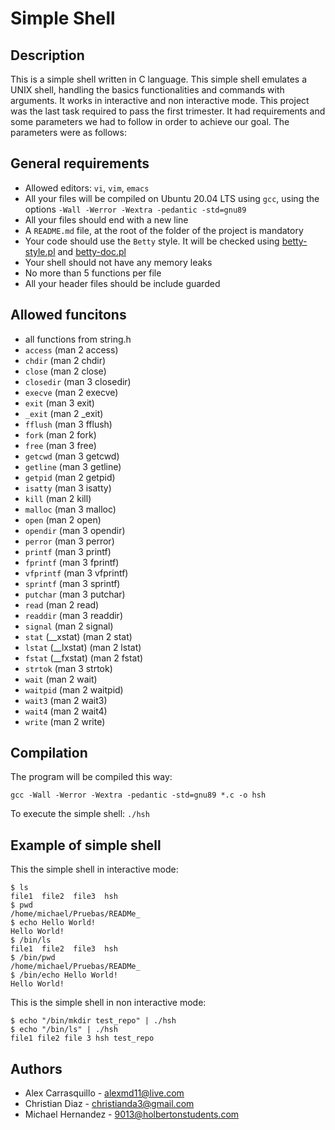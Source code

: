 # Simple Shell
## Description
This is a simple shell written in C language.  This simple shell emulates a UNIX shell, handling the basics functionalities and commands with arguments.  It works in interactive and non interactive mode. This project was the last task required to pass the first trimester. It had requirements and some parameters we had to follow in order to achieve our goal. The parameters were as follows:

## General requirements
-   Allowed editors: `vi`, `vim`, `emacs`
-   All your files will be compiled on Ubuntu 20.04 LTS using `gcc`, using the options `-Wall -Werror -Wextra -pedantic -std=gnu89`
-   All your files should end with a new line
-   A `README.md` file, at the root of the folder of the project is mandatory
-   Your code should use the `Betty` style. It will be checked using [betty-style.pl](https://github.com/hs-hq/Betty/blob/master/betty-style.pl "betty-style.pl") and [betty-doc.pl](https://github.com/hs-hq/Betty/blob/master/betty-doc.pl "betty-doc.pl")
-   Your shell should not have any memory leaks
-   No more than 5 functions per file
-   All your header files should be include guarded
 
## Allowed funcitons
-   all functions from string.h
-   `access` (man 2 access)
-   `chdir` (man 2 chdir)
-   `close` (man 2 close)
-   `closedir` (man 3 closedir)
-   `execve` (man 2 execve)
-   `exit` (man 3 exit)
-   `_exit` (man 2 _exit)
-   `fflush` (man 3 fflush)
-   `fork` (man 2 fork)
-   `free` (man 3 free)
-   `getcwd` (man 3 getcwd)
-   `getline` (man 3 getline)
-   `getpid` (man 2 getpid)
-   `isatty` (man 3 isatty)
-   `kill` (man 2 kill)
-   `malloc` (man 3 malloc)
-   `open` (man 2 open)
-   `opendir` (man 3 opendir)
-   `perror` (man 3 perror)
-   `printf` (man 3 printf)
-   `fprintf` (man 3 fprintf)
-   `vfprintf` (man 3 vfprintf)
-   `sprintf` (man 3 sprintf)
-   `putchar` (man 3 putchar)
-   `read` (man 2 read)
-   `readdir` (man 3 readdir)
-   `signal` (man 2 signal)
-   `stat` (__xstat) (man 2 stat)
-   `lstat` (__lxstat) (man 2 lstat)
-   `fstat` (__fxstat) (man 2 fstat)
-   `strtok` (man 3 strtok)
-   `wait` (man 2 wait)
-   `waitpid` (man 2 waitpid)
-   `wait3` (man 2 wait3)
-   `wait4` (man 2 wait4)
-   `write` (man 2 write)

## Compilation
The program will be compiled this way: 

``` gcc -Wall -Werror -Wextra -pedantic -std=gnu89 *.c -o hsh ```

To execute the simple shell:
``` ./hsh ```

## Example of simple shell
This the simple shell in interactive mode:
```
$ ls
file1  file2  file3  hsh
$ pwd
/home/michael/Pruebas/READMe_
$ echo Hello World!
Hello World!
$ /bin/ls
file1  file2  file3  hsh
$ /bin/pwd
/home/michael/Pruebas/READMe_
$ /bin/echo Hello World!
Hello World!
``` 

This is the simple shell in non interactive mode:
```
$ echo "/bin/mkdir test_repo" | ./hsh
$ echo "/bin/ls" | ./hsh
file1 file2 file 3 hsh test_repo
```
## Authors

- Alex Carrasquillo - alexmd11@live.com
- Christian Diaz - christianda3@gmail.com
- Michael Hernandez - 9013@holbertonstudents.com


